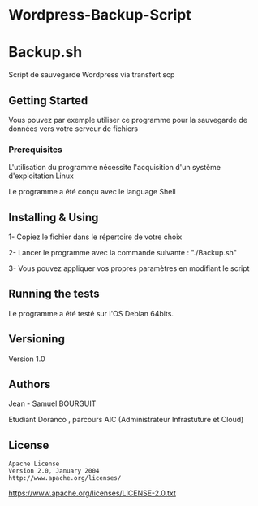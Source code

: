 # Wordpress-Backup-Script

# Backup.sh

Script de sauvegarde Wordpress via transfert scp 

## Getting Started

Vous pouvez par exemple utiliser ce programme pour la sauvegarde de données vers votre serveur de fichiers 

### Prerequisites

L'utilisation du programme nécessite l'acquisition d'un système d'exploitation Linux

Le programme a été conçu avec le language Shell 

## Installing & Using

1- Copiez le fichier dans le répertoire de votre choix

2- Lancer le programme avec la commande suivante : "./Backup.sh"

3- Vous pouvez appliquer vos propres paramètres en modifiant le script

## Running the tests

Le programme a été testé sur l'OS Debian 64bits. 

## Versioning

Version 1.0 

## Authors

Jean - Samuel BOURGUIT 

Etudiant Doranco , parcours AIC (Administrateur Infrastuture et Cloud)

## License
    Apache License
    Version 2.0, January 2004
    http://www.apache.org/licenses/
https://www.apache.org/licenses/LICENSE-2.0.txt
